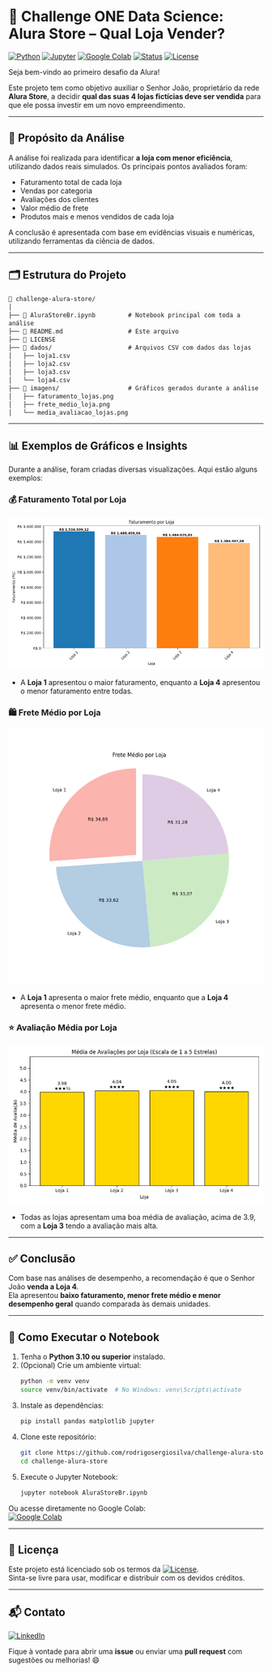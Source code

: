 # 🏪 Challenge ONE Data Science: Alura Store – Qual Loja Vender?

[![Python](https://img.shields.io/badge/Python-3.10%2B-blue?logo=python)](https://www.python.org/)
[![Jupyter](https://img.shields.io/badge/Made%20with-Jupyter-orange?logo=jupyter)](https://jupyter.org/)
[![Google Colab](https://img.shields.io/badge/Open%20in-Colab-yellow?logo=googlecolab)](https://colab.research.google.com/github/rodrigosergiosilva/challenge-alura-store/blob/main/AluraStoreBr.ipynb)
[![Status](https://img.shields.io/badge/Status-Concluído-brightgreen)]()
[![License](https://img.shields.io/badge/License-MIT-blue.svg)](LICENSE)

Seja bem-vindo ao primeiro desafio da Alura! 

Este projeto tem como objetivo auxiliar o Senhor João, proprietário da rede **Alura Store**, a decidir **qual das suas 4 lojas fictícias deve ser vendida** para que ele possa investir em um novo empreendimento.

---

## 🎯 Propósito da Análise

A análise foi realizada para identificar **a loja com menor eficiência**, utilizando dados reais simulados. Os principais pontos avaliados foram:

- Faturamento total de cada loja
- Vendas por categoria 
- Avaliações dos clientes  
- Valor médio de frete  
- Produtos mais e menos vendidos de cada loja

A conclusão é apresentada com base em evidências visuais e numéricas, utilizando ferramentas da ciência de dados.

---

## 🗂 Estrutura do Projeto

```
📁 challenge-alura-store/
│
├── 📄 AluraStoreBr.ipynb         # Notebook principal com toda a análise
├── 📄 README.md                  # Este arquivo
├── 📄 LICENSE
├── 📁 dados/                     # Arquivos CSV com dados das lojas
│   ├── loja1.csv
│   ├── loja2.csv
│   ├── loja3.csv
│   └── loja4.csv
├── 📁 imagens/                   # Gráficos gerados durante a análise
│   ├── faturamento_lojas.png
│   ├── frete_medio_loja.png
│   └── media_avaliacao_lojas.png
```
---

## 📊 Exemplos de Gráficos e Insights

Durante a análise, foram criadas diversas visualizações. Aqui estão alguns exemplos:

### 💰 Faturamento Total por Loja

![Faturamento](imagens/faturamento_lojas.png)

- A **Loja 1** apresentou o maior faturamento, enquanto a **Loja 4** apresentou o menor faturamento entre todas.

### 🛍️ Frete Médio por Loja

![Frete](imagens/frete_medio_loja.png)

- A **Loja 1** apresenta o maior frete médio, enquanto que a **Loja 4** apresenta o menor frete médio.

### ⭐ Avaliação Média por Loja

![Avaliações](imagens/media_avaliacao_lojas.png)

- Todas as lojas apresentam uma boa média de avaliação, acima de 3.9, com a **Loja 3** tendo a avaliação mais alta.

---

## ✅ Conclusão

Com base nas análises de desempenho, a recomendação é que o Senhor João **venda a Loja 4**.  
Ela apresentou **baixo faturamento, menor frete médio e menor desempenho geral** quando comparada às demais unidades.

---

## 🚀 Como Executar o Notebook

1. Tenha o **Python 3.10 ou superior** instalado.
2. (Opcional) Crie um ambiente virtual:
   ```bash
   python -m venv venv
   source venv/bin/activate  # No Windows: venv\Scripts\activate
   ```
3. Instale as dependências:
   ```bash
   pip install pandas matplotlib jupyter
   ```
4. Clone este repositório:
   ```bash
   git clone https://github.com/rodrigosergiosilva/challenge-alura-store.git
   cd challenge-alura-store
   ```
5. Execute o Jupyter Notebook:
   ```bash
   jupyter notebook AluraStoreBr.ipynb
   ```

Ou acesse diretamente no Google Colab:  
[![Google Colab](https://img.shields.io/badge/Open%20in-Colab-yellow?logo=googlecolab)](https://colab.research.google.com/github/rodrigosergiosilva/challenge-alura-store/blob/main/AluraStoreBr.ipynb)

---
## 📄 Licença

Este projeto está licenciado sob os termos da [![License](https://img.shields.io/badge/License-MIT-blue.svg)](LICENSE).  
Sinta-se livre para usar, modificar e distribuir com os devidos créditos.

---

## 📬 Contato

[![LinkedIn](https://img.shields.io/badge/LinkedIn-Perfil-blue?logo=linkedin)](https://www.linkedin.com/in/rodrigo-sergio-silva/)

Fique à vontade para abrir uma **issue** ou enviar uma **pull request** com sugestões ou melhorias! 😄

